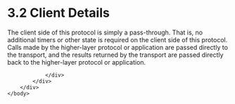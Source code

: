 <html dir="LTR" xmlns:mshelp="http://msdn.microsoft.com/mshelp" xmlns:ddue="http://ddue.schemas.microsoft.com/authoring/2003/5" xmlns:xlink="http://www.w3.org/1999/xlink" xmlns:tool="http://www.microsoft.com/tooltip">
    <head>
        <meta http-equiv="Content-Type" content="text/html; CHARSET=utf-8"></meta>
        <meta name="save" content="history"></meta>
        <title>3.2 Client Details</title>
        <xml>
            <mshelp:toctitle title="3.2 Client Details"></mshelp:toctitle>
            <mshelp:rltitle title="[MS-SSMDSWS-15]: Client Details"></mshelp:rltitle>
            <mshelp:keyword index="A" term="bbd7f762-6778-4cf8-acd9-4b35de46ae8a"></mshelp:keyword>
            <mshelp:attr name="DCSext.ContentType" value="open specification"></mshelp:attr>
            <mshelp:attr name="AssetID" value="bbd7f762-6778-4cf8-acd9-4b35de46ae8a"></mshelp:attr>
            <mshelp:attr name="TopicType" value="kbRef"></mshelp:attr>
            <mshelp:attr name="DCSext.Title" value="[MS-SSMDSWS-15]: Client Details" />
        </xml>
    </head>
    <body>
        <div id="header">
            <h1 class="heading">3.2 Client Details</h1>
        </div>
        <div id="mainSection">
            <div id="mainBody">
                <div id="allHistory" class="saveHistory"></div>
                <div id="sectionSection0" class="section" name="collapseableSection">
                    

<p>The client side of this protocol is simply a pass-through.
That is, no additional timers or other state is required on the client side of
this protocol. Calls made by the higher-layer protocol or application are
passed directly to the transport, and the results returned by the transport are
passed directly back to the higher-layer protocol or application.</p>


                </div>
            </div>
        </div>
    </body>
</html>